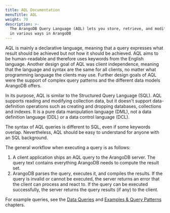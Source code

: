 ```yaml
---
title: AQL Documentation
menuTitle: AQL
weight: 70
description: >-
  The ArangoDB Query Language (AQL) lets you store, retrieve, and modify data
  in various ways in ArangoDB
---
```

AQL is mainly a declarative language, meaning that a query expresses what result
should be achieved but not how it should be achieved. AQL aims to be
human-readable and therefore uses keywords from the English language. Another
design goal of AQL was client independence, meaning that the language and syntax
are the same for all clients, no matter what programming language the clients
may use. Further design goals of AQL were the support of complex query patterns
and the different data models ArangoDB offers.

In its purpose, AQL is similar to the Structured Query Language (SQL). AQL supports 
reading and modifying collection data, but it doesn't support data-definition
operations such as creating and dropping databases, collections and indexes.
It is a pure data manipulation language (DML), not a data definition language
(DDL) or a data control language (DCL).

The syntax of AQL queries is different to SQL, even if some keywords overlap.
Nevertheless, AQL should be easy to understand for anyone with an SQL background.

The general workflow when executing a query is as follows:

1. A client application ships an AQL query to the ArangoDB server. The query text
   contains everything ArangoDB needs to compute the result set.
2. ArangoDB parses the query, executes it, and compiles the results. If the
   query is invalid or cannot be executed, the server returns an error that
   the client can process and react to. If the query can be executed
   successfully, the server returns the query results (if any) to the client.

For example queries, see the [Data Queries](data-queries.md) and
[Examples & Query Patterns](examples-and-query-patterns/_index.md) chapters.
